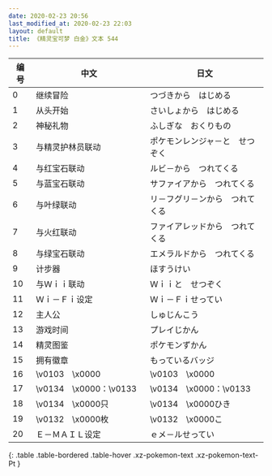 ```yaml
---
date: 2020-02-23 20:56
last_modified_at: 2020-02-23 22:03
layout: default
title: 《精灵宝可梦 白金》文本 544
---
```

| 编号 | 中文 | 日文 |
| ---- | ---- | ---- |
| 0 | 继续冒险 | つづきから　はじめる |
| 1 | 从头开始 | さいしょから　はじめる |
| 2 | 神秘礼物 | ふしぎな　おくりもの |
| 3 | 与精灵护林员联动 | ポケモンレンジャ－と　せつぞく |
| 4 | 与红宝石联动 | ルビ－から　つれてくる |
| 5 | 与蓝宝石联动 | サファイアから　つれてくる |
| 6 | 与叶绿联动 | リ－フグリ－ンから　つれてくる |
| 7 | 与火红联动 | ファイアレッドから　つれてくる |
| 8 | 与绿宝石联动 | エメラルドから　つれてくる |
| 9 | 计步器 | ほすうけい |
| 10 | 与Ｗｉｉ联动 | Ｗｉｉと　せつぞく |
| 11 | Ｗｉ－Ｆｉ设定 | Ｗｉ－Ｆｉせってい |
| 12 | 主人公 | しゅじんこう |
| 13 | 游戏时间 | プレイじかん |
| 14 | 精灵图鉴 | ポケモンずかん |
| 15 | 拥有徽章 | もっているバッジ |
| 16 | \v0103　\x0000 | \v0103　\x0000 |
| 17 | \v0134　\x0000：\v0133　　 | \v0134　\x0000：\v0133　　 |
| 18 | \v0134　\x0000只 | \v0134　\x0000ひき |
| 19 | \v0132　\x0000枚 | \v0132　\x0000こ |
| 20 | Ｅ－ＭＡＩＬ设定 | ｅメ－ルせってい |
{: .table .table-bordered .table-hover .xz-pokemon-text .xz-pokemon-text-Pt }